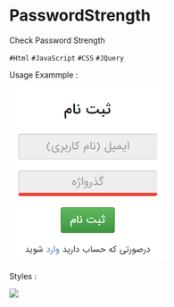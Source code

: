 # PasswordStrength
Check Password Strength

`#Html` `#JavaScript` `#CSS` `#JQuery`

Usage Exammple :

<img src="images/reg1.png">

Styles :

<img src="images/images.png">
